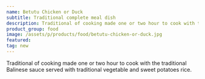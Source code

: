 ```yaml
---
name: Betutu Chicken or Duck
subtitle: Traditional complete meal dish
description: Traditional of cooking made one or two hour to cook with the traditional Balinese sauce served with traditional vegetable and sweet potatoes rice.
product_group: food
image: /assets/p/products/food/betutu-chicken-or-duck.jpg
featured:
tag: new
---
```

Traditional of cooking made one or two hour to cook with the traditional Balinese sauce served with traditional vegetable and sweet potatoes rice.
